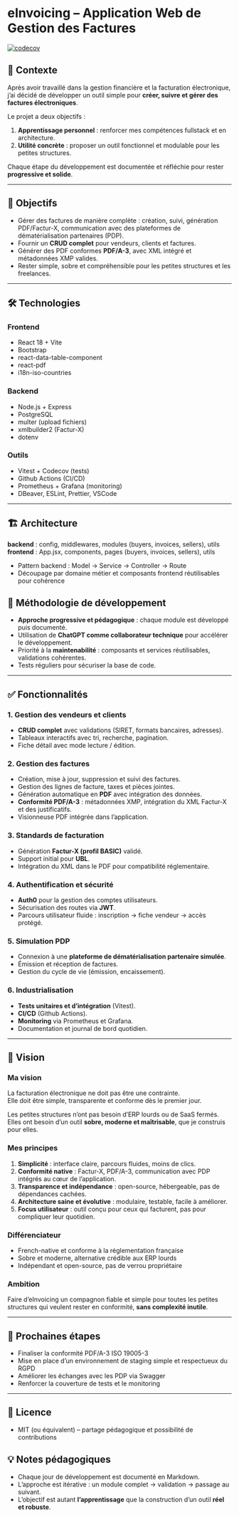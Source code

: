 # eInvoicing – Application Web de Gestion des Factures

[![codecov](https://codecov.io/gh/fbonnafous31/eInvoicing/branch/main/graph/badge.svg)](https://codecov.io/gh/fbonnafous31/eInvoicing)

## 📖 Contexte

Après avoir travaillé dans la gestion financière et la facturation électronique, j’ai décidé de développer un outil simple pour **créer, suivre et gérer des factures électroniques**.  

Le projet a deux objectifs :  
1. **Apprentissage personnel** : renforcer mes compétences fullstack et en architecture.  
2. **Utilité concrète** : proposer un outil fonctionnel et modulable pour les petites structures.  

Chaque étape du développement est documentée et réfléchie pour rester **progressive et solide**.

---

## 🎯 Objectifs

- Gérer des factures de manière complète : création, suivi, génération PDF/Factur-X, communication avec des plateformes de dématérialisation partenaires (PDP).  
- Fournir un **CRUD complet** pour vendeurs, clients et factures.  
- Générer des PDF conformes **PDF/A-3**, avec XML intégré et métadonnées XMP valides.  
- Rester simple, sobre et compréhensible pour les petites structures et les freelances.  

---

## 🛠 Technologies

### Frontend
- React 18 + Vite  
- Bootstrap  
- react-data-table-component  
- react-pdf  
- i18n-iso-countries  

### Backend
- Node.js + Express  
- PostgreSQL  
- multer (upload fichiers)  
- xmlbuilder2 (Factur-X)  
- dotenv  

### Outils
- Vitest + Codecov (tests)  
- Github Actions (CI/CD)  
- Prometheus + Grafana (monitoring)  
- DBeaver, ESLint, Prettier, VSCode  

---

## 🏗 Architecture

**backend** : config, middlewares, modules (buyers, invoices, sellers), utils  
**frontend** : App.jsx, components, pages (buyers, invoices, sellers), utils  

- Pattern backend : Model → Service → Controller → Route  
- Découpage par domaine métier et composants frontend réutilisables pour cohérence  

## 📌 Méthodologie de développement

- **Approche progressive et pédagogique** : chaque module est développé puis documenté.  
- Utilisation de **ChatGPT comme collaborateur technique** pour accélérer le développement.  
- Priorité à la **maintenabilité** : composants et services réutilisables, validations cohérentes.  
- Tests réguliers pour sécuriser la base de code.  
---

## ✅ Fonctionnalités

### 1. Gestion des vendeurs et clients
- **CRUD complet** avec validations (SIRET, formats bancaires, adresses).  
- Tableaux interactifs avec tri, recherche, pagination.  
- Fiche détail avec mode lecture / édition.  

### 2. Gestion des factures
- Création, mise à jour, suppression et suivi des factures.  
- Gestion des lignes de facture, taxes et pièces jointes.  
- Génération automatique en **PDF** avec intégration des données.  
- **Conformité PDF/A-3** : métadonnées XMP, intégration du XML Factur-X et des justificatifs.  
- Visionneuse PDF intégrée dans l’application.  

### 3. Standards de facturation
- Génération **Factur-X (profil BASIC)** validé.  
- Support initial pour **UBL**.  
- Intégration du XML dans le PDF pour compatibilité réglementaire.  

### 4. Authentification et sécurité
- **Auth0** pour la gestion des comptes utilisateurs.  
- Sécurisation des routes via **JWT**.  
- Parcours utilisateur fluide : inscription → fiche vendeur → accès protégé.  

### 5. Simulation PDP
- Connexion à une **plateforme de dématérialisation partenaire simulée**.  
- Émission et réception de factures.  
- Gestion du cycle de vie (émission, encaissement).  

### 6. Industrialisation
- **Tests unitaires et d’intégration** (Vitest).  
- **CI/CD** (Github Actions).  
- **Monitoring** via Prometheus et Grafana.  
- Documentation et journal de bord quotidien.  

---

## 📜 Vision

### Ma vision
La facturation électronique ne doit pas être une contrainte.  
Elle doit être simple, transparente et conforme dès le premier jour.  

Les petites structures n’ont pas besoin d’ERP lourds ou de SaaS fermés.  
Elles ont besoin d’un outil **sobre, moderne et maîtrisable**, que je construis pour elles.

### Mes principes
1. **Simplicité** : interface claire, parcours fluides, moins de clics.  
2. **Conformité native** : Factur-X, PDF/A-3, communication avec PDP intégrés au cœur de l’application.  
3. **Transparence et indépendance** : open-source, hébergeable, pas de dépendances cachées.  
4. **Architecture saine et évolutive** : modulaire, testable, facile à améliorer.  
5. **Focus utilisateur** : outil conçu pour ceux qui facturent, pas pour compliquer leur quotidien.  

### Différenciateur
- French-native et conforme à la réglementation française  
- Sobre et moderne, alternative crédible aux ERP lourds  
- Indépendant et open-source, pas de verrou propriétaire  

### Ambition
Faire d’eInvoicing un compagnon fiable et simple pour toutes les petites structures qui veulent rester en conformité, **sans complexité inutile**.  

---

## 🚀 Prochaines étapes

- Finaliser la conformité PDF/A-3 ISO 19005-3  
- Mise en place d’un environnement de staging simple et respectueux du RGPD  
- Améliorer les échanges avec les PDP via Swagger  
- Renforcer la couverture de tests et le monitoring  

---

## 📄 Licence

- MIT (ou équivalent) – partage pédagogique et possibilité de contributions

## 💡 Notes pédagogiques

- Chaque jour de développement est documenté en Markdown.  
- L’approche est itérative : un module complet → validation → passage au suivant.  
- L’objectif est autant **l’apprentissage** que la construction d’un outil **réel et robuste**.  
